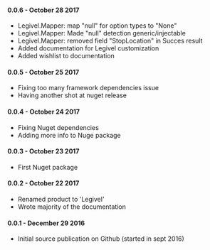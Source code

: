 #### 0.0.6 - October 28 2017
* Legivel.Mapper: map "null" for option types to "None"
* Legivel.Mapper: Made "null" detection generic/injectable
* Legivel.Mapper: removed field "StopLocation" in Succes result
* Added documentation for Legivel customization
* Added wishlist to documentation


#### 0.0.5 - October 25 2017
* Fixing too many framework dependencies issue
* Having another shot at nuget release


#### 0.0.4 - October 24 2017
* Fixing Nuget dependencies
* Adding more info to Nuge package


#### 0.0.3 - October 23 2017
* First Nuget package


#### 0.0.2 - October 22 2017
* Renamed product to 'Legivel'
* Wrote majority of the documentation


#### 0.0.1 - December 29 2016
* Initial source publication on Github (started in sept 2016)

